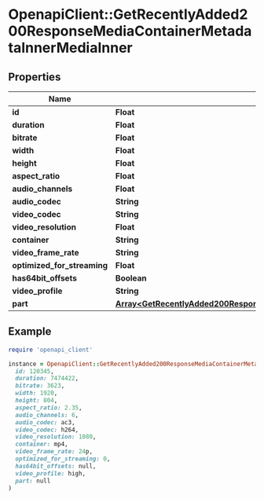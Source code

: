 # OpenapiClient::GetRecentlyAdded200ResponseMediaContainerMetadataInnerMediaInner

## Properties

| Name | Type | Description | Notes |
| ---- | ---- | ----------- | ----- |
| **id** | **Float** |  | [optional] |
| **duration** | **Float** |  | [optional] |
| **bitrate** | **Float** |  | [optional] |
| **width** | **Float** |  | [optional] |
| **height** | **Float** |  | [optional] |
| **aspect_ratio** | **Float** |  | [optional] |
| **audio_channels** | **Float** |  | [optional] |
| **audio_codec** | **String** |  | [optional] |
| **video_codec** | **String** |  | [optional] |
| **video_resolution** | **Float** |  | [optional] |
| **container** | **String** |  | [optional] |
| **video_frame_rate** | **String** |  | [optional] |
| **optimized_for_streaming** | **Float** |  | [optional] |
| **has64bit_offsets** | **Boolean** |  | [optional] |
| **video_profile** | **String** |  | [optional] |
| **part** | [**Array&lt;GetRecentlyAdded200ResponseMediaContainerMetadataInnerMediaInnerPartInner&gt;**](GetRecentlyAdded200ResponseMediaContainerMetadataInnerMediaInnerPartInner.md) |  | [optional] |

## Example

```ruby
require 'openapi_client'

instance = OpenapiClient::GetRecentlyAdded200ResponseMediaContainerMetadataInnerMediaInner.new(
  id: 120345,
  duration: 7474422,
  bitrate: 3623,
  width: 1920,
  height: 804,
  aspect_ratio: 2.35,
  audio_channels: 6,
  audio_codec: ac3,
  video_codec: h264,
  video_resolution: 1080,
  container: mp4,
  video_frame_rate: 24p,
  optimized_for_streaming: 0,
  has64bit_offsets: null,
  video_profile: high,
  part: null
)
```

